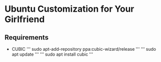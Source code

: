 # Ubuntu Customization for Your Girlfriend
## Requirements

+ CUBIC
''' sudo apt-add-repository ppa:cubic-wizard/release '''
''' sudo apt update '''
''' sudo apt install cubic '''


